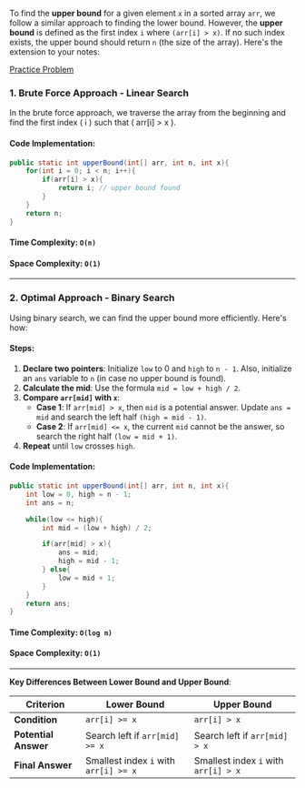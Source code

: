 To find the **upper bound** for a given element `x` in a sorted array `arr`, we follow a similar approach to finding the lower bound. However, the **upper bound** is defined as the first index `i` where `(arr[i] > x)`. If no such index exists, the upper bound should return `n` (the size of the array). Here's the extension to your notes:

[Practice Problem](https://www.geeksforgeeks.org/problems/ceil-the-floor2802/1)


### **1. Brute Force Approach - Linear Search**
In the brute force approach, we traverse the array from the beginning and find the first index \( i \) such that \( arr[i] > x \).

#### Code Implementation:
```java
public static int upperBound(int[] arr, int n, int x){
    for(int i = 0; i < n; i++){
        if(arr[i] > x){
            return i; // upper bound found
        }
    }
    return n;
}
```

#### **Time Complexity**: `O(n)`

#### **Space Complexity**: `O(1)`

---

### **2. Optimal Approach - Binary Search**
Using binary search, we can find the upper bound more efficiently. Here's how:

#### Steps:
1. **Declare two pointers**: Initialize `low` to 0 and `high` to `n - 1`. Also, initialize an `ans` variable to `n` (in case no upper bound is found).
2. **Calculate the mid**: Use the formula `mid = low + high / 2`.
3. **Compare `arr[mid]` with  `x`**:
    - **Case 1**: If `arr[mid] > x`, then `mid` is a potential answer. Update `ans = mid` and search the left half `(high = mid - 1)`.
    - **Case 2**: If `arr[mid] <= x`, the current `mid` cannot be the answer, so search the right half `(low = mid + 1)`.
4. **Repeat** until `low` crosses `high`.

#### Code Implementation:
```java
public static int upperBound(int[] arr, int n, int x){
    int low = 0, high = n - 1;
    int ans = n;

    while(low <= high){
        int mid = (low + high) / 2;

        if(arr[mid] > x){
            ans = mid;
            high = mid - 1;
        } else{
            low = mid + 1;
        }
    }
    return ans;
}
```

#### **Time Complexity**: `O(log n)`

#### **Space Complexity**: `O(1)`

---

**Key Differences Between Lower Bound and Upper Bound**:

| **Criterion**         | **Lower Bound**                     | **Upper Bound**                     |
|------------------------|-------------------------------------|-------------------------------------|
| **Condition**          | `arr[i] >= x`                      | `arr[i] > x`                        |
| **Potential Answer**   | Search left if `arr[mid] >= x`      | Search left if `arr[mid] > x`       |
| **Final Answer**       | Smallest index `i` with `arr[i] >= x` | Smallest index `i` with `arr[i] > x` |